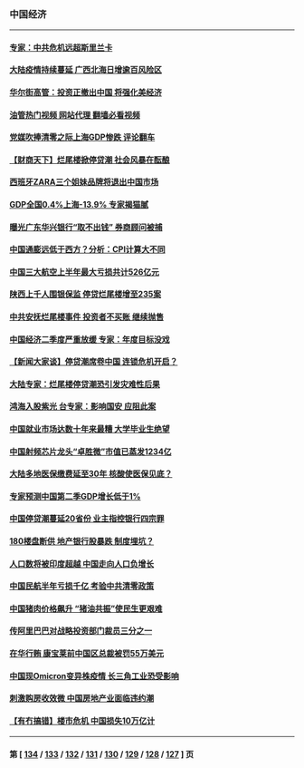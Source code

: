 ### 中国经济
---
#### [专家：中共危机远超斯里兰卡](../../pages/ncid283/n13782248.md?07170045) 
#### [大陆疫情持续蔓延 广西北海日增逾百风险区](../../pages/ncid283/n13782153.md?07170045) 
#### [华尔街高管：投资正撤出中国 将强化美经济](../../pages/ncid283/n13782023.md?07170045) 
#### [油管热门视频 网站代理 翻墙必看视频](http://209.222.30.114:81/youtube.html?07170045)
#### [党媒吹捧清零之际上海GDP惨跌 评论翻车](../../pages/ncid283/n13781988.md?07170045) 
#### [【财商天下】烂尾楼掀停贷潮 社会风暴在酝酿](../../pages/ncid283/n13781801.md?07170045) 
#### [西班牙ZARA三个姐妹品牌将退出中国市场](../../pages/ncid283/n13781896.md?07170045) 
#### [GDP全国0.4%上海-13.9% 专家揭猫腻](../../pages/ncid283/n13781772.md?07170045) 
#### [曝光广东华兴银行“取不出钱” 券商顾问被捕](../../pages/ncid283/n13781855.md?07170045) 
#### [中国通膨远低于西方？分析：CPI计算大不同](../../pages/ncid283/n13781786.md?07170045) 
#### [中国三大航空上半年最大亏损共计526亿元](../../pages/ncid283/n13781877.md?07170045) 
#### [陕西上千人围银保监 停贷烂尾楼增至235案](../../pages/ncid283/n13781579.md?07170045) 
#### [中共安抚烂尾楼事件 投资者不买账 继续抛售](../../pages/ncid283/n13781732.md?07170045) 
#### [中国经济二季度严重放缓 专家：年度目标没戏](../../pages/ncid283/n13781686.md?07170045) 
#### [【新闻大家谈】停贷潮席卷中国 连锁危机开启？](../../pages/ncid283/n13781582.md?07170045) 
#### [大陆专家：烂尾楼停贷潮恐引发灾难性后果](../../pages/ncid283/n13781577.md?07170045) 
#### [鸿海入股紫光 台专家：影响国安 应阻此案](../../pages/ncid283/n13781172.md?07170045) 
#### [中国就业市场达数十年来最糟 大学毕业生绝望](../../pages/ncid283/n13781191.md?07170045) 
#### [中国射频芯片龙头“卓胜微”市值已蒸发1234亿](../../pages/ncid283/n13781080.md?07170045) 
#### [大陆多地医保缴费延至30年 核酸使医保见底？](../../pages/ncid283/n13780779.md?07170045) 
#### [专家预测中国第二季GDP增长低于1%](../../pages/ncid283/n13781063.md?07170045) 
#### [中国停贷潮蔓延20省份 业主指控银行四宗罪](../../pages/ncid283/n13781035.md?07170045) 
#### [180楼盘断供 地产银行股暴跌 制度埋坑？](../../pages/ncid283/n13780778.md?07170045) 
#### [人口数将被印度超越 中国走向人口负增长](../../pages/ncid283/n13781026.md?07170045) 
#### [中国民航半年亏损千亿 考验中共清零政策](../../pages/ncid283/n13781001.md?07170045) 
#### [中国猪肉价格飙升 “猪油共振”使民生更艰难](../../pages/ncid283/n13780987.md?07170045) 
#### [传阿里巴巴对战略投资部门裁员三分之一](../../pages/ncid283/n13780927.md?07170045) 
#### [在华行贿 康宝莱前中国区总裁被罚55万美元](../../pages/ncid283/n13780527.md?07170045) 
#### [中国现Omicron变异株疫情 长三角工业恐受影响](../../pages/ncid283/n13780940.md?07170045) 
#### [刺激购房收效微 中国房地产业面临违约潮](../../pages/ncid283/n13780899.md?07170045) 
#### [【有冇搞错】楼市危机 中国损失10万亿计](../../pages/ncid283/n13780544.md?07170045) 

---
#### 第 [ [134](./134.md?07170045) / [133](./133.md?07170045) / [132](./132.md?07170045) / [131](./131.md?07170045) / [130](./130.md?07170045) / [129](./129.md?07170045) / [128](./128.md?07170045) / [127](./127.md?07170045) ] 页
